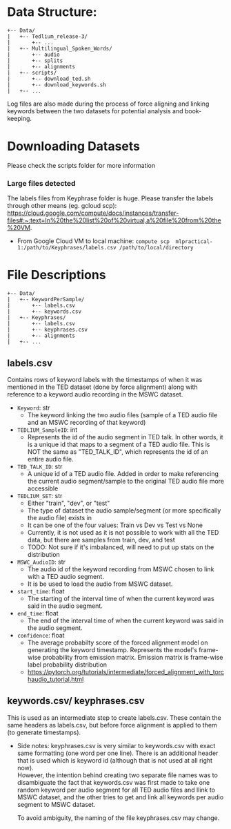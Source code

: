 # Data Structure:
```
+-- Data/
|   +-- Tedlium_release-3/
|       +-- ...
|   +-- Multilingual_Spoken_Words/
|       +-- audio
|       +-- splits
|       +-- alignments
|   +-- scripts/
|       +-- download_ted.sh
|       +-- download_keywords.sh
|   +-- ...
```

Log files are also made during the process of force aligning and linking keywords between the two datasets for potential analysis and book-keeping.

# Downloading Datasets
Please check the scripts folder for more information

### Large files detected
The labels files from Keyphrase folder is huge. Please transfer the labels through other means (eg. gcloud scp): https://cloud.google.com/compute/docs/instances/transfer-files#:~:text=In%20the%20list%20of%20virtual,a%20file%20from%20the%20VM.
- From Google Cloud VM to local machine: `compute scp  mlpractical-1:/path/to/Keyphrases/labels.csv /path/to/local/directory`
 
# File Descriptions
```
+-- Data/
|   +-- KeywordPerSample/
|       +-- labels.csv
|       +-- keywords.csv
|   +-- Keyphrases/
|       +-- labels.csv
|       +-- keyphrases.csv
|       +-- alignments
|   +-- ...
```
## labels.csv 
Contains rows of keyword labels with the timestamps of when it was mentioned in the TED dataset (done by force alignment) along with reference to a keyword audio recording in the MSWC dataset. 




- `Keyword`: str
  -   The keyword linking the two audio files (sample of a TED audio file and an MSWC recording of that keyword)
- `TEDLIUM_SampleID`: int 
  - Represents the id of the audio segment in TED talk. In other words, it is a unique id that maps to a segment of a TED audio file. 
                    This is NOT the same as "TED_TALK_ID", which represents the id of an entire audio file. 
- `TED_TALK_ID`: str
  - A unique id of a TED audio file. Added in order to make referencing the current audio segment/sample to the original TED audio file more accessible
- `TEDLIUM_SET`: str 
  - Either "train", "dev", or "test"
  - The type of dataset the audio sample/segment (or more specifically the audio file) exists in
  - It can be one of the four values: Train vs Dev vs Test vs None
  - Currently, it is not used as it is not possible to work with all the TED data, but there are samples from train, dev, and test 
  - TODO: Not sure if it's imbalanced, will need to put up stats on the distribution 
- `MSWC_AudioID`: str
  - The audio id of the keyword recording from MSWC chosen to link with a TED audio segment. 
  - It is be used to load the audio from MSWC dataset.  
- `start_time`: float
  - The starting of the interval time of when the current keyword was said in the audio segment.
- `end_time`: float
  - The end of the interval time of when the current keyword was said in the audio segment.
- `confidence`: float
  - The average probabilty score of the forced alignment model on generating the keyword timestamp. Represents the model's frame-wise probability from emission matrix. Emission matrix is frame-wise label probability distribution 
  - https://pytorch.org/tutorials/intermediate/forced_alignment_with_torchaudio_tutorial.html
 
 
 


## keywords.csv/ keyphrases.csv
This is used as an intermediate step to create labels.csv. These contain the same headers as labels.csv, but before force alignment is applied to them (to generate timestamps).

- Side notes:
   keyphrases.csv is very similar to keywords.csv with exact same formatting (one word per one line). There is an additional header that is used which is keyword id (although that is not used at all right now).  
   However, the intention behind creating two separate file names was to disambiguate the fact that keywords.csv was first made to take one random keyword per audio segment for all TED audio files and llink to MSWC dataset, and the other tries to get and link all keywords per audio segment to MSWC dataset.

  To avoid ambiguity, the naming of the file keyphrases.csv may change.
  

